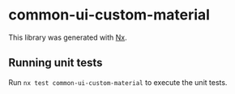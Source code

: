 # common-ui-custom-material

This library was generated with [Nx](https://nx.dev).

## Running unit tests

Run `nx test common-ui-custom-material` to execute the unit tests.
